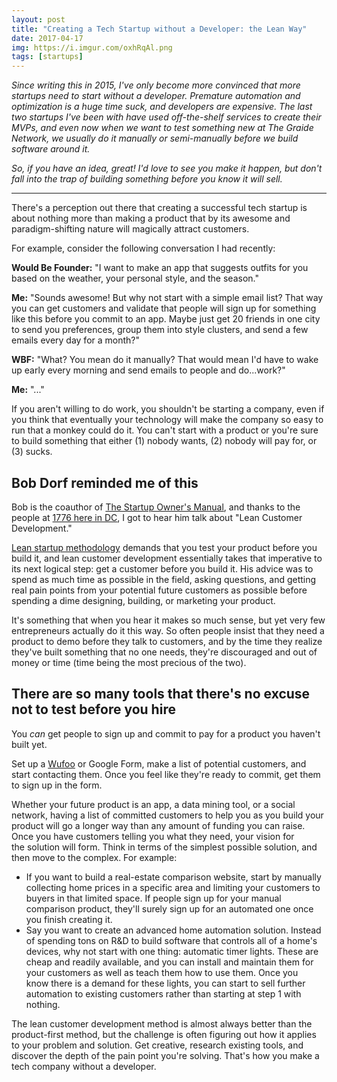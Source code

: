 ```yaml
---
layout: post
title: "Creating a Tech Startup without a Developer: the Lean Way"
date: 2017-04-17
img: https://i.imgur.com/oxhRqAl.png
tags: [startups]
---
```

*Since writing this in 2015, I've only become more convinced that more startups need to start without a developer. Premature automation and optimization is a huge time suck, and developers are expensive. The last two startups I've been with have used off-the-shelf services to create their MVPs, and even now when we want to test something new at The Graide Network, we usually do it manually or semi-manually before we build software around it.*

*So, if you have an idea, great! I'd love to see you make it happen, but don't fall into the trap of building something before you know it will sell.*

-----

There's a perception out there that creating a successful tech startup is about nothing more than making a product that by its awesome and paradigm-shifting nature will magically attract customers.

For example, consider the following conversation I had recently:

**Would Be Founder:** "I want to make an app that suggests outfits for you based on the weather, your personal style, and the season."

**Me:** "Sounds awesome! But why not start with a simple email list? That way you can get customers and validate that people will sign up for something like this before you commit to an app. Maybe just get 20 friends in one city to send you preferences, group them into style clusters, and send a few emails every day for a month?" 

**WBF:** "What? You mean do it manually? That would mean I'd have to wake up early every morning and send emails to people and do...work?"

**Me:** "..."

If you aren't willing to do work, you shouldn't be starting a company, even if you think that eventually your technology will make the company so easy to run that a monkey could do it. You can't start with a product or you're sure to build something that either (1) nobody wants, (2) nobody will pay for, or (3) sucks.

## Bob Dorf reminded me of this

Bob is the coauthor of [The Startup Owner's Manual](http://amzn.to/1IEefBk), and thanks to the people at [1776 here in DC](http://www.1776.vc/), I got to hear him talk about "Lean Customer Development."

[Lean startup methodology](http://amzn.to/1B0iIrv) demands that you test your product before you build it, and lean customer development essentially takes that imperative to its next logical step: get a customer before you build it. His advice was to spend as much time as possible in the field, asking questions, and getting real pain points from your potential future customers as possible before spending a dime designing, building, or marketing your product. 

It's something that when you hear it makes so much sense, but yet very few entrepreneurs actually do it this way. So often people insist that they need a product to demo before they talk to customers, and by the time they realize they've built something that no one needs, they're discouraged and out of money or time (time being the most precious of the two).

## There are so many tools that there's no excuse not to test before you hire

You _can_ get people to sign up and commit to pay for a product you haven't built yet.

Set up a [Wufoo](http://www.wufoo.com/) or Google Form, make a list of potential customers, and start contacting them. Once you feel like they're ready to commit, get them to sign up in the form.

Whether your future product is an app, a data mining tool, or a social network, having a list of committed customers to help you as you build your product will go a longer way than any amount of funding you can raise. Once you have customers telling you what they need, your vision for the solution will form. Think in terms of the simplest possible solution, and then move to the complex. For example:

- If you want to build a real-estate comparison website, start by manually collecting home prices in a specific area and limiting your customers to buyers in that limited space. If people sign up for your manual comparison product, they'll surely sign up for an automated one once you finish creating it.
- Say you want to create an advanced home automation solution. Instead of spending tons on R&D to build software that controls all of a home's devices, why not start with one thing: automatic timer lights. These are cheap and readily available, and you can install and maintain them for your customers as well as teach them how to use them. Once you know there is a demand for these lights, you can start to sell further automation to existing customers rather than starting at step 1 with nothing.

The lean customer development method is almost always better than the product-first method, but the challenge is often figuring out how it applies to your problem and solution. Get creative, research existing tools, and discover the depth of the pain point you're solving. That's how you make a tech company without a developer.
